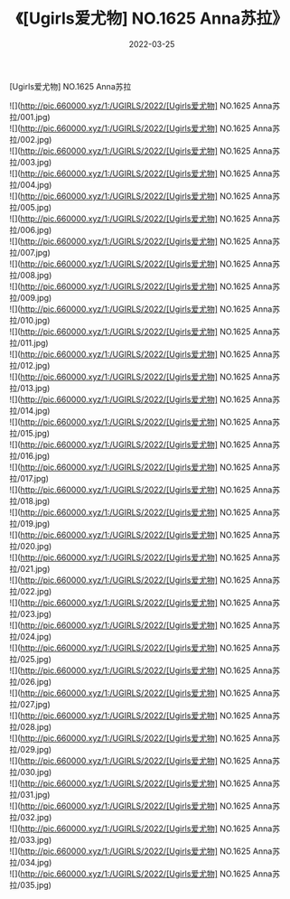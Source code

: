 ﻿---
layout: post
title:  《[Ugirls爱尤物] NO.1625 Anna苏拉》
date:   2022-03-25
img: http://pic.660000.xyz/1:/UGIRLS/2022/[Ugirls爱尤物] NO.1625 Anna苏拉/000.jpg
categories: [美女, 清纯, 唯美]
---

[Ugirls爱尤物] NO.1625 Anna苏拉

 ![](http://pic.660000.xyz/1:/UGIRLS/2022/[Ugirls爱尤物] NO.1625 Anna苏拉/001.jpg) <br>![](http://pic.660000.xyz/1:/UGIRLS/2022/[Ugirls爱尤物] NO.1625 Anna苏拉/002.jpg) <br>![](http://pic.660000.xyz/1:/UGIRLS/2022/[Ugirls爱尤物] NO.1625 Anna苏拉/003.jpg) <br>![](http://pic.660000.xyz/1:/UGIRLS/2022/[Ugirls爱尤物] NO.1625 Anna苏拉/004.jpg) <br>![](http://pic.660000.xyz/1:/UGIRLS/2022/[Ugirls爱尤物] NO.1625 Anna苏拉/005.jpg) <br>![](http://pic.660000.xyz/1:/UGIRLS/2022/[Ugirls爱尤物] NO.1625 Anna苏拉/006.jpg) <br>![](http://pic.660000.xyz/1:/UGIRLS/2022/[Ugirls爱尤物] NO.1625 Anna苏拉/007.jpg) <br>![](http://pic.660000.xyz/1:/UGIRLS/2022/[Ugirls爱尤物] NO.1625 Anna苏拉/008.jpg) <br>![](http://pic.660000.xyz/1:/UGIRLS/2022/[Ugirls爱尤物] NO.1625 Anna苏拉/009.jpg) <br>![](http://pic.660000.xyz/1:/UGIRLS/2022/[Ugirls爱尤物] NO.1625 Anna苏拉/010.jpg) <br>![](http://pic.660000.xyz/1:/UGIRLS/2022/[Ugirls爱尤物] NO.1625 Anna苏拉/011.jpg) <br>![](http://pic.660000.xyz/1:/UGIRLS/2022/[Ugirls爱尤物] NO.1625 Anna苏拉/012.jpg) <br>![](http://pic.660000.xyz/1:/UGIRLS/2022/[Ugirls爱尤物] NO.1625 Anna苏拉/013.jpg) <br>![](http://pic.660000.xyz/1:/UGIRLS/2022/[Ugirls爱尤物] NO.1625 Anna苏拉/014.jpg) <br>![](http://pic.660000.xyz/1:/UGIRLS/2022/[Ugirls爱尤物] NO.1625 Anna苏拉/015.jpg) <br>![](http://pic.660000.xyz/1:/UGIRLS/2022/[Ugirls爱尤物] NO.1625 Anna苏拉/016.jpg) <br>![](http://pic.660000.xyz/1:/UGIRLS/2022/[Ugirls爱尤物] NO.1625 Anna苏拉/017.jpg) <br>![](http://pic.660000.xyz/1:/UGIRLS/2022/[Ugirls爱尤物] NO.1625 Anna苏拉/018.jpg) <br>![](http://pic.660000.xyz/1:/UGIRLS/2022/[Ugirls爱尤物] NO.1625 Anna苏拉/019.jpg) <br>![](http://pic.660000.xyz/1:/UGIRLS/2022/[Ugirls爱尤物] NO.1625 Anna苏拉/020.jpg) <br>![](http://pic.660000.xyz/1:/UGIRLS/2022/[Ugirls爱尤物] NO.1625 Anna苏拉/021.jpg) <br>![](http://pic.660000.xyz/1:/UGIRLS/2022/[Ugirls爱尤物] NO.1625 Anna苏拉/022.jpg) <br>![](http://pic.660000.xyz/1:/UGIRLS/2022/[Ugirls爱尤物] NO.1625 Anna苏拉/023.jpg) <br>![](http://pic.660000.xyz/1:/UGIRLS/2022/[Ugirls爱尤物] NO.1625 Anna苏拉/024.jpg) <br>![](http://pic.660000.xyz/1:/UGIRLS/2022/[Ugirls爱尤物] NO.1625 Anna苏拉/025.jpg) <br>![](http://pic.660000.xyz/1:/UGIRLS/2022/[Ugirls爱尤物] NO.1625 Anna苏拉/026.jpg) <br>![](http://pic.660000.xyz/1:/UGIRLS/2022/[Ugirls爱尤物] NO.1625 Anna苏拉/027.jpg) <br>![](http://pic.660000.xyz/1:/UGIRLS/2022/[Ugirls爱尤物] NO.1625 Anna苏拉/028.jpg) <br>![](http://pic.660000.xyz/1:/UGIRLS/2022/[Ugirls爱尤物] NO.1625 Anna苏拉/029.jpg) <br>![](http://pic.660000.xyz/1:/UGIRLS/2022/[Ugirls爱尤物] NO.1625 Anna苏拉/030.jpg) <br>![](http://pic.660000.xyz/1:/UGIRLS/2022/[Ugirls爱尤物] NO.1625 Anna苏拉/031.jpg) <br>![](http://pic.660000.xyz/1:/UGIRLS/2022/[Ugirls爱尤物] NO.1625 Anna苏拉/032.jpg) <br>![](http://pic.660000.xyz/1:/UGIRLS/2022/[Ugirls爱尤物] NO.1625 Anna苏拉/033.jpg) <br>![](http://pic.660000.xyz/1:/UGIRLS/2022/[Ugirls爱尤物] NO.1625 Anna苏拉/034.jpg) <br>![](http://pic.660000.xyz/1:/UGIRLS/2022/[Ugirls爱尤物] NO.1625 Anna苏拉/035.jpg) <br>